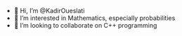 - 👋 Hi, I’m @KadirOueslati
- 👀 I’m interested in Mathematics, especially probabilities
- 💞️ I’m looking to collaborate on C++ programming

<!---
KadirOueslati/KadirOueslati is a ✨ special ✨ repository because its `README.md` (this file) appears on your GitHub profile.
You can click the Preview link to take a look at your changes.
--->
